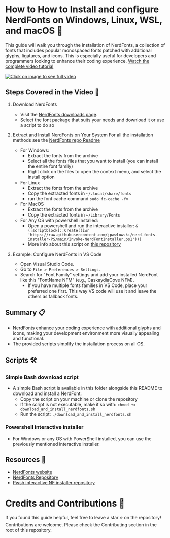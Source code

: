 # How to How to Install and configure NerdFonts on Windows, Linux, WSL, and macOS 🎨

This guide will walk you through the installation of NerdFonts, a collection of fonts that includes popular monospaced fonts patched with additional glyphs, ligatures, and icons. This is especially useful for developers and programmers looking to enhance their coding experience. [Watch the complete video tutorial](www.youtube.com/watch?v=JNMvRv69pGE)


[![Click on image to see full video](https://img.youtube.com/vi/JNMvRv69pGE/0.jpg "Watch the complete video tutorial")](https://www.youtube.com/watch?v=JNMvRv69pGE)

## Steps Covered in the Video 🎥 

1. Download NerdFonts
    - Visit the [NerdFonts downloads page](https://www.nerdfonts.com/font-downloads).
    - Select the font package that suits your needs and download it or use a script to do so

2. Extract and Install NerdFonts on Your System
For all the installation methods see the [NerdFonts repo Readme](https://github.com/ryanoasis/nerd-fonts?tab=readme-ov-file#font-installation)
    - For Windows:
        - Extract the fonts from the archive
        - Select all the fonts files that you want to install (you can install the entire font family)
        - Right click on the files to open the context menu, and select the install option
    - For Linux
        - Extract the fonts from the archive
        - Copy the extracted fonts in `~/.local/share/fonts`
        - run the font cache command `sudo fc-cache -fv`
    - For MacOS
        - Extract the fonts from the archive
        - Copy the extracted fonts in `~/Library/Fonts`
    - For Any OS with powershell installed:
        - Open a powershell and run the interactive installer: `& ([scriptblock]::Create((iwr 'https://raw.githubusercontent.com/jpawlowski/nerd-fonts-installer-PS/main/Invoke-NerdFontInstaller.ps1')))`
        - More info about this script on [this repository](https://github.com/jpawlowski/nerd-fonts-installer-PS)

3. Example: Configure NerdFonts in VS Code
    - Open Visual Studio Code.
    - Go to `File > Preferences > Settings`.
    - Search for "Font Family" settings and add your installed NerdFont like this "FontName NFM" (e.g., CaskaydiaCove NFM).
        - If you have multiple fonts families in VS Code, place your preferred one first. This way VS code will use it and leave the others as fallback fonts.

## Summary 📋
- NerdFonts enhance your coding experience with additional glyphs and icons, making your development environment more visually appealing and functional.
- The provided scripts simplify the installation process on all OS.

## Scripts 🛠️

### Simple Bash download script
- A simple Bash script is available in this folder alongside this README to download and install a NerdFont:
    - Copy the script on your machine or clone the repository
    - If the script is not executable, make it so with: `chmod +x download_and_install_nerdfonts.sh`
    - Run the script: `./download_and_install_nerdfonts.sh`
### Powershell interactive installer
- For Windows or any OS with PowerShell installed, you can use the previously mentioned interactive installer. 

## Resources 📂
- [NerdFonts website](www.nerdfonts.com/)
- [NerdFonts Repository](github.com/ryanoasis/nerd-fonts)
- [Pwsh interactive NF installer repository](https://github.com/jpawlowski/nerd-fonts-installer-PS)

# Credits and Contributions 🤝
If you found this guide helpful, feel free to leave a star ⭐ on the repository! Contributions are welcome. Please check the Contributing section in the root of this repository.
